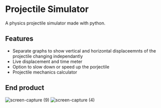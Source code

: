# Projectile Simulator
A physics projectile simulator made with python.


## Features
- Separate graphs to show vertical and horizontal displaceemnts of the projectile changing independantly
- Live displacement and time meter
- Option to slow down or speed up the porjectile
- Projectile mechanics calculator


## End product
![screen-capture (9)](https://user-images.githubusercontent.com/86171135/127750934-88d2464d-3ba3-4540-a014-903ba9e013f2.gif)
![screen-capture (4)](https://user-images.githubusercontent.com/86171135/127750982-8319618d-9bbb-41b0-9add-706c97fb8b3c.gif)
